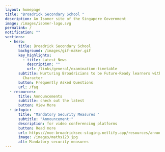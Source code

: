 ```yaml
---
layout: homepage
title: "Broadrick Secondary School "
description: An Isomer site of the Singapore Government
image: /images/isomer-logo.svg
permalink: /
notification: ""
sections:
  - hero:
      title: Broadrick Secondary School
      background: /images/gif-maker.gif
      key_highlights:
        - title: Latest News
          description: ""
          url: /links/general/examination-timetable
      subtitle: Nurturing Broadricians to be Future-Ready learners with Strength of
        Character
      button: Frequently Asked Questions
      url: /faq
  - resources:
      title: Announcements
      subtitle: check out the latest
      button: View More
  - infopic:
      title: "Mandatory Security Measures "
      subtitle: "Announcement:"
      description: for video conferencing platforms
      button: Read more
      url: https://moe-broadricksec-staging.netlify.app/resources/annoucement/mandatory-security-measures-for-video-conferencing-platforms
      image: /images/maths123.jpg
      alt: Mandatory security measures
---
```


